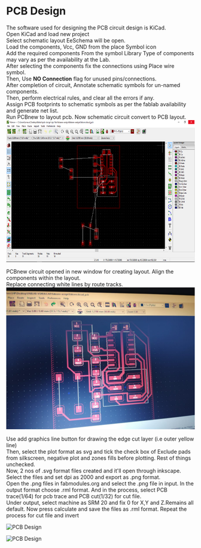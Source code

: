 #  PCB  Design
The software used for designing the PCB circuit design is KiCad.  
Open KiCad and load new project  
Select schematic layout EeSchema will be open.  
Load the components, Vcc, GND from the place Symbol icon   
Add the required components  From the symbol  Library
Type of components may vary as per the availability at the Lab.    
After selecting the components fix the connections using Place  wire symbol.     
Then, Use **NO Connection** flag for unused pins/connections.   
After completion of circuit, Annotate schematic symbols for un-named components.   
Then, perform electrical rules, and clear all the errors if any.     
Assign PCB footprints to schematic symbols as per the fablab availability and generate net list.  
Run PCBnew to layout pcb. Now schematic circuit convert to PCB layout.
![PCB Design](/images/AssignQ1.png)

PCBnew circuit opened in new window for creating layout. Align the components within the layout.  
Replace connecting white lines by route tracks.  
![PCB Design](/images/AssignA1.jpeg)


Use add graphics line button for drawing the edge cut layer (i.e outer yellow line)   
Then, select the plot format as svg and tick the check box of Exclude pads from silkscreen, negative plot  and zones fills before plotting. Rest of things unchecked.  
Now, 2 nos of .svg format files created and it'll open through inkscape. Select the files and set dpi as 2000 and export as .png format.  
Open the .png files in fabmodules.org and select the .png file in input. In the output format choose .rml format. And in the process, select PCB trace(1/64) for pcb trace and PCB cut(1/32) for cut file.  
Under output, select machine as SRM 20 and fix 0 for X,Y and Z.Remains all default. Now press calculate and save the files as .rml format. Repeat the process for cut file and invert     

 









![PCB Design](/images/Traces-rml.jpeg)



![PCB Design](/images/Cut-Traces-rml.jpg)






